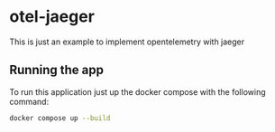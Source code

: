# otel-jaeger
This is just an example to implement opentelemetry with jaeger

## Running the app
To run this application just up the docker compose with the following command:
```bash
docker compose up --build
```
